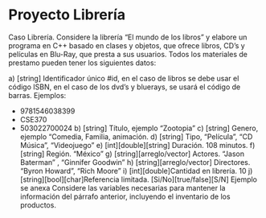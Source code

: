 # Proyecto Librería
Caso Librería. Considere la librería “El mundo de los libros” y elabore un programa en
C++ basado en clases y objetos, que ofrece libros, CD’s y películas en Blu-Ray, que
presta a sus usuarios. Todos los materiales de prestamo pueden tener los siguientes
datos:

a) [string] Identificador único #id, en el caso de libros se debe usar el código ISBN,
en el caso de los dvd’s y bluerays, se usará el código de barras.
Ejemplos:
* 9781546038399
* CSE370
* 503022700024
b) [string] Título, ejemplo “Zootopia”
c) [string] Genero, ejemplo “Comedia, Familia, animación.
d) [string] Tipo, “Película”, “CD Música”, “Videojuego”
e) [int][double][string] Duración. 108 minutos.
f) [string] Región. “México”
g) [string][arreglo/vector] Actores. “Jason Baterman”
,
“Ginnifer Goodwin”
h) [string][arreglo/vector] Directores. “Byron Howard”, “Rich Moore”
i) [int][double]Cantidad en librería. 10
j) [string][bool][char]Referencia limitada. [Si/No][true/false][S/N]
Ejemplo se anexa
Considere las variables necesarias para mantener la información del párrafo anterior,
incluyendo el inventario de los productos.
